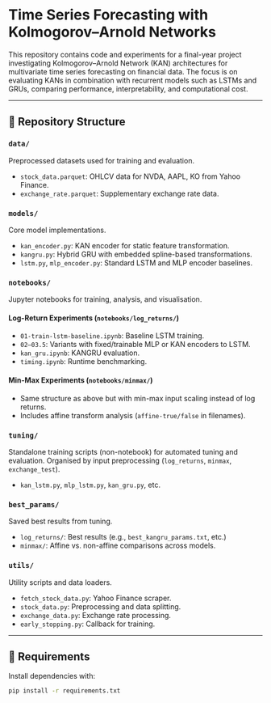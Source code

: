 # Time Series Forecasting with Kolmogorov–Arnold Networks

This repository contains code and experiments for a final-year project investigating Kolmogorov–Arnold Network (KAN) architectures for multivariate time series forecasting on financial data. The focus is on evaluating KANs in combination with recurrent models such as LSTMs and GRUs, comparing performance, interpretability, and computational cost.

---

## 📁 Repository Structure

### `data/`
Preprocessed datasets used for training and evaluation.
- `stock_data.parquet`: OHLCV data for NVDA, AAPL, KO from Yahoo Finance.
- `exchange_rate.parquet`: Supplementary exchange rate data.

### `models/`
Core model implementations.
- `kan_encoder.py`: KAN encoder for static feature transformation.
- `kangru.py`: Hybrid GRU with embedded spline-based transformations.
- `lstm.py`, `mlp_encoder.py`: Standard LSTM and MLP encoder baselines.

### `notebooks/`
Jupyter notebooks for training, analysis, and visualisation.

#### Log-Return Experiments (`notebooks/log_returns/`)
- `01-train-lstm-baseline.ipynb`: Baseline LSTM training.
- `02–03.5`: Variants with fixed/trainable MLP or KAN encoders to LSTM.
- `kan_gru.ipynb`: KANGRU evaluation.
- `timing.ipynb`: Runtime benchmarking.

#### Min-Max Experiments (`notebooks/minmax/`)
- Same structure as above but with min-max input scaling instead of log returns.
- Includes affine transform analysis (`affine-true/false` in filenames).

### `tuning/`
Standalone training scripts (non-notebook) for automated tuning and evaluation.
Organised by input preprocessing (`log_returns`, `minmax`, `exchange_test`).
- `kan_lstm.py`, `mlp_lstm.py`, `kan_gru.py`, etc.

### `best_params/`
Saved best results from tuning.
- `log_returns/`: Best results (e.g., `best_kangru_params.txt`, etc.)
- `minmax/`: Affine vs. non-affine comparisons across models.

### `utils/`
Utility scripts and data loaders.
- `fetch_stock_data.py`: Yahoo Finance scraper.
- `stock_data.py`: Preprocessing and data splitting.
- `exchange_data.py`: Exchange rate processing.
- `early_stopping.py`: Callback for training.

---

## 🔧 Requirements

Install dependencies with:
```bash
pip install -r requirements.txt
